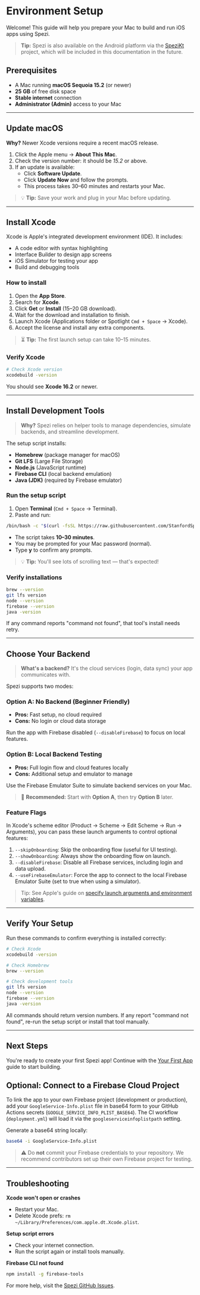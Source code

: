 # Environment Setup

Welcome! This guide will help you prepare your Mac to build and run iOS apps using Spezi. 

> **Tip:** Spezi is also available on the Android platform via the [SpeziKt](https://github.com/StanfordSpezi/SpeziKt) project, which will be included in this documentation in the future.


## Prerequisites

- A Mac running **macOS Sequoia 15.2** (or newer)
- **25 GB** of free disk space
- **Stable internet** connection
- **Administrator (Admin)** access to your Mac

---

## Update macOS

**Why?** Newer Xcode versions require a recent macOS release.

1. Click the Apple  menu → **About This Mac**.
2. Check the version number: it should be *15.2* or above.
3. If an update is available:
   - Click **Software Update**.
   - Click **Update Now** and follow the prompts.
   - This process takes 30–60 minutes and restarts your Mac.

> 💡 **Tip:** Save your work and plug in your Mac before updating.

---

## Install Xcode

Xcode is Apple's integrated development environment (IDE). It includes:
- A code editor with syntax highlighting
- Interface Builder to design app screens
- iOS Simulator for testing your app
- Build and debugging tools

### How to install

1. Open the **App Store**.
2. Search for **Xcode**.
3. Click **Get** or **Install** (15–20 GB download).
4. Wait for the download and installation to finish.
5. Launch Xcode (Applications folder or Spotlight `Cmd + Space` → Xcode).
6. Accept the license and install any extra components.

> ⏳ **Tip:** The first launch setup can take 10–15 minutes.

### Verify Xcode

```bash
# Check Xcode version
xcodebuild -version
```

You should see **Xcode 16.2** or newer.

---

## Install Development Tools

> **Why?** Spezi relies on helper tools to manage dependencies, simulate backends, and streamline development.

The setup script installs:
- **Homebrew** (package manager for macOS)
- **Git LFS** (Large File Storage)
- **Node.js** (JavaScript runtime)
- **Firebase CLI** (local backend emulation)
- **Java (JDK)** (required by Firebase emulator)

### Run the setup script

1. Open **Terminal** (`Cmd + Space` → Terminal).
2. Paste and run:

```bash
/bin/bash -c "$(curl -fsSL https://raw.githubusercontent.com/StanfordSpezi/SpeziTemplateApplication/HEAD/Scripts/setup.sh)"
```

- The script takes **10–30 minutes**.
- You may be prompted for your Mac password (normal).
- Type **y** to confirm any prompts.

> 💡 **Tip:** You'll see lots of scrolling text — that's expected!

### Verify installations

```bash
brew --version
git lfs version
node --version
firebase --version
java -version
```

If any command reports "command not found", that tool's install needs retry.

---

## Choose Your Backend

> **What's a backend?** It's the cloud services (login, data sync) your app communicates with.

Spezi supports two modes:

### Option A: No Backend (Beginner Friendly)

- **Pros:** Fast setup, no cloud required
- **Cons:** No login or cloud data storage

Run the app with Firebase disabled (`--disableFirebase`) to focus on local features.

### Option B: Local Backend Testing

- **Pros:** Full login flow and cloud features locally
- **Cons:** Additional setup and emulator to manage

Use the Firebase Emulator Suite to simulate backend services on your Mac.

> 🚀 **Recommended:** Start with **Option A**, then try **Option B** later.

### Feature Flags

In Xcode's scheme editor (Product → Scheme → Edit Scheme → Run → Arguments), you can pass these launch arguments to control optional features:

1. `--skipOnboarding`: Skip the onboarding flow (useful for UI testing).
2. `--showOnboarding`: Always show the onboarding flow on launch.
3. `--disableFirebase`: Disable all Firebase services, including login and data upload.
4. `--useFirebaseEmulator`: Force the app to connect to the local Firebase Emulator Suite (set to true when using a simulator).

> Tip: See Apple's guide on [specify launch arguments and environment variables](https://developer.apple.com/documentation/xcode/customizing-the-build-schemes-for-a-project#Specify-launch-arguments-and-environment-variables).

---

## Verify Your Setup

Run these commands to confirm everything is installed correctly:

```bash
# Check Xcode
xcodebuild -version

# Check Homebrew
brew --version

# Check development tools
git lfs version
node --version
firebase --version
java -version
```

All commands should return version numbers. If any report "command not found", re-run the setup script or install that tool manually.

---

## Next Steps

You're ready to create your first Spezi app! Continue with the [Your First App](quick-start.md) guide to start building.

## Optional: Connect to a Firebase Cloud Project

To link the app to your own Firebase project (development or production), add your `GoogleService-Info.plist` file in base64 form to your GitHub Actions secrets (`GOOGLE_SERVICE_INFO_PLIST_BASE64`). The CI workflow (`deployment.yml`) will load it via the `googleserviceinfoplistpath` setting.

Generate a base64 string locally:
```bash
base64 -i GoogleService-Info.plist
```

> ⚠️ Do **not** commit your Firebase credentials to your repository. We recommend contributors set up their own Firebase project for testing.

---

## Troubleshooting

**Xcode won't open or crashes**
- Restart your Mac.
- Delete Xcode prefs: `rm ~/Library/Preferences/com.apple.dt.Xcode.plist`.

**Setup script errors**
- Check your internet connection.
- Run the script again or install tools manually.

**Firebase CLI not found**
```bash
npm install -g firebase-tools
```

For more help, visit the [Spezi GitHub Issues](https://github.com/StanfordSpezi/Spezi/issues).